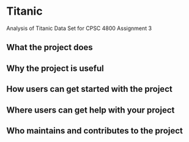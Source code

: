 # Titanic
Analysis of Titanic Data Set for CPSC 4800 Assignment 3

## What the project does
## Why the project is useful
## How users can get started with the project
## Where users can get help with your project
## Who maintains and contributes to the project
